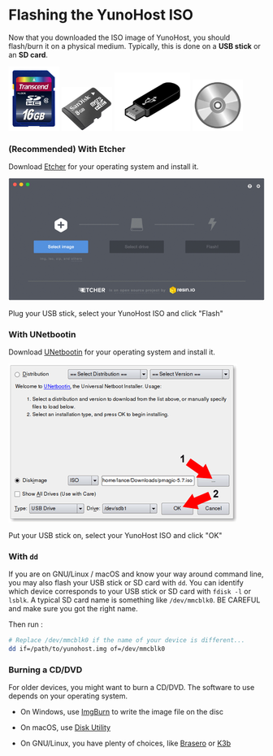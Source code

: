 # Flashing the YunoHost ISO

Now that you downloaded the ISO image of YunoHost, you should flash/burn it on a physical medium. Typically, this is done on a **USB stick** or an **SD card**.

<img src="/images/sdcard.jpg" width=100>
<img src="/images/micro-sd-card.jpg" width=100>
<img src="/images/usb_key.png" width=150>
<img src="/images/cd.jpg" width=100>

### (Recommended) With Etcher

Download <a href="https://etcher.io/" target="_blank">Etcher</a> for your operating system and install it.

<img src="/images/etcher.gif">

Plug your USB stick, select your YunoHost ISO and click "Flash"

### With UNetbootin

Download <a href="https://unetbootin.github.io/">UNetbootin</a> for your operating system and install it.

<img src="/images/unetbootin.png">

Put your USB stick on, select your YunoHost ISO and click "OK"


### With `dd`

If you are on GNU/Linux / macOS and know your way around command line, you may also flash your USB stick or SD card with `dd`. You can identify which device corresponds to your USB stick or SD card with `fdisk -l` or `lsblk`. A typical SD card name is something like `/dev/mmcblk0`. BE CAREFUL and make sure you got the right name.

Then run :

```bash
# Replace /dev/mmcblk0 if the name of your device is different...
dd if=/path/to/yunohost.img of=/dev/mmcblk0
```

### Burning a CD/DVD

For older devices, you might want to burn a CD/DVD. The software to use depends on your operating system.

* On Windows, use [ImgBurn](http://www.imgburn.com/) to write the image file on the disc

* On macOS, use [Disk Utility](http://support.apple.com/kb/ph7025)

* On GNU/Linux, you have plenty of choices, like [Brasero](https://wiki.gnome.org/Apps/Brasero) or [K3b](http://www.k3b.org/)
